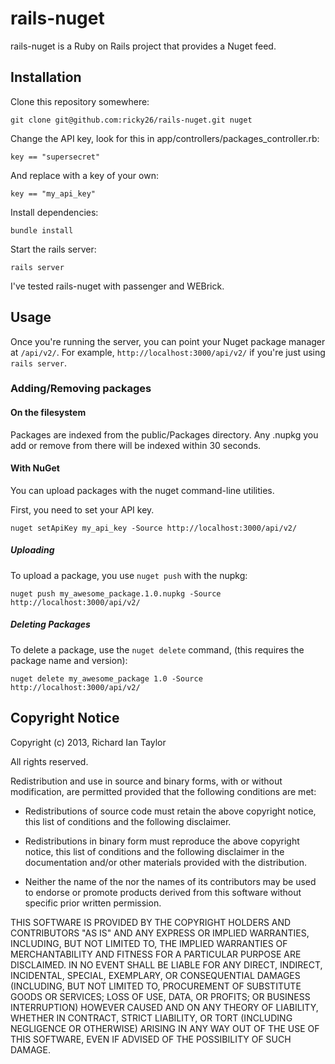 # rails-nuget

rails-nuget is a Ruby on Rails project that provides a Nuget feed.

## Installation

Clone this repository somewhere:
```
git clone git@github.com:ricky26/rails-nuget.git nuget
```

Change the API key, look for this in app/controllers/packages_controller.rb:
```
key == "supersecret"
```
And replace with a key of your own:
```
key == "my_api_key"
```

Install dependencies:
```
bundle install
```

Start the rails server:
```
rails server
```

I've tested rails-nuget with passenger and WEBrick.

## Usage

Once you're running the server, you can point your Nuget package manager at `/api/v2/`. For example, `http://localhost:3000/api/v2/` if you're just using `rails server`.

### Adding/Removing packages

#### On the filesystem

Packages are indexed from the public/Packages directory. Any .nupkg you add or remove from there will be indexed within 30 seconds.

#### With NuGet

You can upload packages with the nuget command-line utilities.

First, you need to set your API key.
```
nuget setApiKey my_api_key -Source http://localhost:3000/api/v2/
```

##### Uploading

To upload a package, you use `nuget push` with the nupkg:
```
nuget push my_awesome_package.1.0.nupkg -Source http://localhost:3000/api/v2/
```

##### Deleting Packages

To delete a package, use the `nuget delete` command, (this requires the package name and version):
```
nuget delete my_awesome_package 1.0 -Source http://localhost:3000/api/v2/
```

## Copyright Notice

Copyright (c) 2013, Richard Ian Taylor

All rights reserved.

Redistribution and use in source and binary forms, with or without
modification, are permitted provided that the following conditions are met:

 * Redistributions of source code must retain the above copyright
 notice, this list of conditions and the following disclaimer.

 * Redistributions in binary form must reproduce the above copyright
 notice, this list of conditions and the following disclaimer in the
 documentation and/or other materials provided with the distribution.

 * Neither the name of the <organization> nor the
 names of its contributors may be used to endorse or promote products
 derived from this software without specific prior written permission.

THIS SOFTWARE IS PROVIDED BY THE COPYRIGHT HOLDERS AND CONTRIBUTORS "AS IS" AND
ANY EXPRESS OR IMPLIED WARRANTIES, INCLUDING, BUT NOT LIMITED TO, THE IMPLIED
WARRANTIES OF MERCHANTABILITY AND FITNESS FOR A PARTICULAR PURPOSE ARE
DISCLAIMED. IN NO EVENT SHALL <COPYRIGHT HOLDER> BE LIABLE FOR ANY
DIRECT, INDIRECT, INCIDENTAL, SPECIAL, EXEMPLARY, OR CONSEQUENTIAL DAMAGES
(INCLUDING, BUT NOT LIMITED TO, PROCUREMENT OF SUBSTITUTE GOODS OR SERVICES;
LOSS OF USE, DATA, OR PROFITS; OR BUSINESS INTERRUPTION) HOWEVER CAUSED AND
ON ANY THEORY OF LIABILITY, WHETHER IN CONTRACT, STRICT LIABILITY, OR TORT
(INCLUDING NEGLIGENCE OR OTHERWISE) ARISING IN ANY WAY OUT OF THE USE OF THIS
SOFTWARE, EVEN IF ADVISED OF THE POSSIBILITY OF SUCH DAMAGE.


